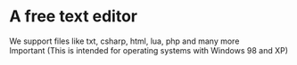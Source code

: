 # A free text editor
We support files like txt, csharp, html, lua, php and many more<br>
Important (This is intended for operating systems with Windows 98 and XP)

